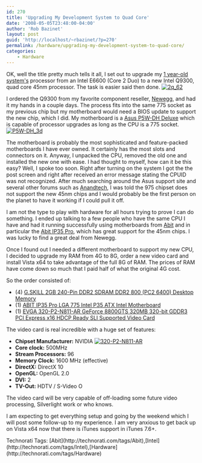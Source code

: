 ```yaml
---
id: 270
title: 'Upgrading My Development System to Quad Core'
date: '2008-05-05T23:48:00-04:00'
author: 'Rob Bazinet'
layout: post
guid: 'http://localhost/~rbazinet/?p=270'
permalink: /hardware/upgrading-my-development-system-to-quad-core/
categories:
    - Hardware
---
```


OK, well the title pretty much tells it all, I set out to upgrade my [1 year-old system's](http://www.accidentaltechnologist.com/technology/microsoft-windows-vista-machine-build-preview/) processor from an Intel E6600 (Core 2 Duo) to a new Intel Q9300, quad core 45nm processor. The task is easier said then done. [![2q_62](http://www.accidentaltechnologist.com/files/media/image/WindowsLiveWriter/UpgradingMyDevelopmentBoxtoQuadCore_13A9F/2q_62_thumb.gif)](http://www.accidentaltechnologist.com/files/media/image/WindowsLiveWriter/UpgradingMyDevelopmentBoxtoQuadCore_13A9F/2q_62_2.gif)

I ordered the Q9300 from my favorite component reseller, [Newegg](http://www.newegg.com), and had it my hands in a couple days. The process fits into the same 775 socket as my previous chip but my motherboard would need a BIOS update to support the new chip, which I did. My motherboard is a [Asus P5W-DH Deluxe](http://usa.asus.com/products.aspx?l1=3&l2=116&l3=0&l4=0&model=1198&modelmenu=1) which is capable of processor upgrades as long as the CPU is a 775 socket.[![P5W-DH_3d](http://www.accidentaltechnologist.com/files/media/image/WindowsLiveWriter/UpgradingMyDevelopmentBoxtoQuadCore_13A9F/P5W-DH_3d_thumb.jpg)](http://www.accidentaltechnologist.com/files/media/image/WindowsLiveWriter/UpgradingMyDevelopmentBoxtoQuadCore_13A9F/P5W-DH_3d_2.jpg)

The motherboard is probably the most sophisticated and feature-packed motherboards I have ever owned. It certainly has the most slots and connectors on it. Anyway, I unpacked the CPU, removed the old one and installed the new one with ease. I had thought to myself, how can it be this easy? Well, I spoke too soon. Right after turning on the system I got the the post screen and right after received an error message stating the CPUID was not recognized. After much searching around the Asus support site and several other forums such as [Anandtech](http://www.anandtech.com/), I was told the 975 chipset does not support the new 45nm chips and I would probably be the first person on the planet to have it working if I could pull it off.

I am not the type to play with hardware for all hours trying to prove I can do something. I ended up talking to a few people who have the same CPU I have and had it running successfully using motherboards from [Abit](http://www.abit-usa.com/) and in particular the [Abit IP35 Pro](http://www.uabit.com/index.php?option=com_content&task=view&id=32&Itemid=48&page=1&model=381), which has great support for the 45nm chips. I was lucky to find a great deal from Newegg.

Once I found out I needed a different motherboard to support my new CPU, I decided to upgrade my RAM from 4G to 8G, order a new video card and install Vista x64 to take advantage of the full 8G of RAM. The prices of RAM have come down so much that I paid half of what the original 4G cost.

So the order consisted of:

- (4) [G.SKILL 2GB 240-Pin DDR2 SDRAM DDR2 800 (PC2 6400) Desktop Memory](http://www.newegg.com/Product/Product.aspx?Item=N82E16820231121)
- (1) [ABIT IP35 Pro LGA 775 Intel P35 ATX Intel Motherboard](http://www.newegg.com/Product/Product.aspx?Item=N82E16813127030)
- (1) [EVGA 320-P2-N811-AR GeForce 8800GTS 320MB 320-bit GDDR3 PCI Express x16 HDCP Ready SLI Supported Video Card](http://www.newegg.com/Product/Product.aspx?Item=N82E16814130082)

The video card is real incredible with a huge set of features:

- **Chipset Manufacturer:** NVIDIA [![320-P2-N811-AR](http://www.accidentaltechnologist.com/files/media/image/WindowsLiveWriter/UpgradingMyDevelopmentBoxtoQuadCore_13A9F/320-P2-N811-AR_thumb.jpg)](http://www.accidentaltechnologist.com/files/media/image/WindowsLiveWriter/UpgradingMyDevelopmentBoxtoQuadCore_13A9F/320-P2-N811-AR_2.jpg)
- **Core clock:** 500MHz
- **Stream Processors:** 96
- **Memory Clock:** 1600 MHz (effective)
- **DirectX:** DirectX 10
- **OpenGL:** OpenGL 2.0
- **DVI:** 2
- **TV-Out:** HDTV / S-Video O

The video card will be very capable of off-loading some future video processing, Silverlight work or who knows.

I am expecting to get everything setup and going by the weekend which I will post some follow-up to my experience. I am very anxious to get back up on Vista x64 now that there is iTunes support in iTunes 7.6+.

<div class="wlWriterSmartContent" id="scid:0767317B-992E-4b12-91E0-4F059A8CECA8:b37fda97-2fdb-4f5c-bdf4-c62456cacc72" style="padding-right: 0px; display: inline; padding-left: 0px; padding-bottom: 0px; margin: 0px; padding-top: 0px">Technorati Tags: [Abit](http://technorati.com/tags/Abit),[Intel](http://technorati.com/tags/Intel),[Hardware](http://technorati.com/tags/Hardware)</div>
